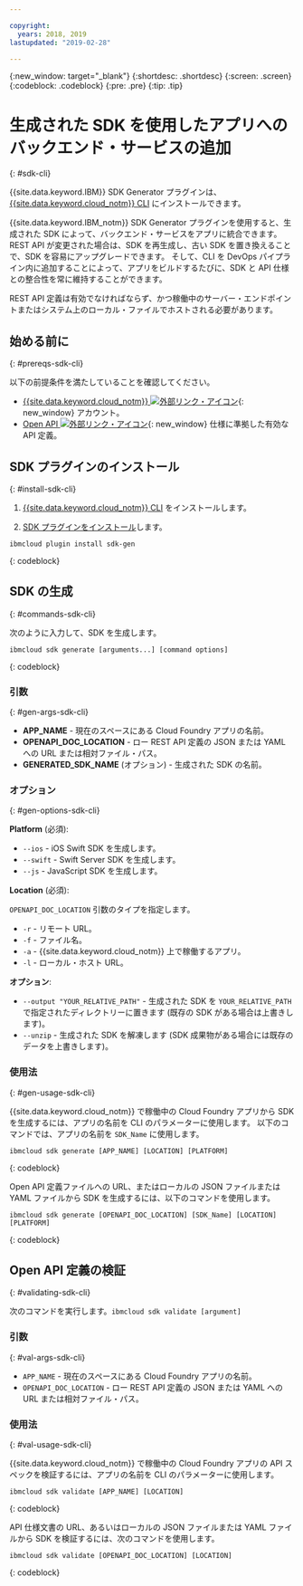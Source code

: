 ```yaml
---

copyright:
  years: 2018, 2019
lastupdated: "2019-02-28"

---
```


{:new_window: target="_blank"}
{:shortdesc: .shortdesc}
{:screen: .screen}
{:codeblock: .codeblock}
{:pre: .pre}
{:tip: .tip}

# 生成された SDK を使用したアプリへのバックエンド・サービスの追加
{: #sdk-cli}

{{site.data.keyword.IBM}} SDK Generator プラグインは、[{{site.data.keyword.cloud_notm}} CLI](/docs/cli/index.html) にインストールできます。

{{site.data.keyword.IBM_notm}} SDK Generator プラグインを使用すると、生成された SDK によって、バックエンド・サービスをアプリに統合できます。 REST API が変更された場合は、SDK を再生成し、古い SDK を置き換えることで、SDK を容易にアップグレードできます。 そして、CLI を DevOps パイプライン内に追加することによって、アプリをビルドするたびに、SDK と API 仕様との整合性を常に維持することができます。

REST API 定義は有効でなければならず、かつ稼働中のサーバー・エンドポイントまたはシステム上のローカル・ファイルでホストされる必要があります。

## 始める前に
{: #prereqs-sdk-cli}

以下の前提条件を満たしていることを確認してください。

* [{{site.data.keyword.cloud_notm}} ![外部リンク・アイコン](../../icons/launch-glyph.svg "外部リンク・アイコン")](http://cloud.ibm.com){: new_window} アカウント。
* [Open API ![外部リンク・アイコン](../../icons/launch-glyph.svg "外部リンク・アイコン")](https://www.openapis.org/){: new_window} 仕様に準拠した有効な API 定義。

## SDK プラグインのインストール
{: #install-sdk-cli}

1. [{{site.data.keyword.cloud_notm}} CLI](/docs/cli/index.html) をインストールします。

2. [SDK プラグインをインストール](/docs/cli/sdk/index.html)します。
  ```
  ibmcloud plugin install sdk-gen
  ```
  {: codeblock}

## SDK の生成
{: #commands-sdk-cli}

次のように入力して、SDK を生成します。
```
ibmcloud sdk generate [arguments...] [command options]
```
{: codeblock}

### 引数
{: #gen-args-sdk-cli}

* **APP_NAME** - 現在のスペースにある Cloud Foundry アプリの名前。
* **OPENAPI_DOC_LOCATION** - ロー REST API 定義の JSON または YAML への URL または相対ファイル・パス。
* **GENERATED_SDK_NAME** (オプション) - 生成された SDK の名前。

### オプション
{: #gen-options-sdk-cli}

**Platform** (必須):
  * `--ios` - iOS Swift SDK を生成します。
  * `--swift` - Swift Server SDK を生成します。
  * `--js` - JavaScript SDK を生成します。

**Location** (必須):

`OPENAPI_DOC_LOCATION` 引数のタイプを指定します。

  * `-r` - リモート URL。
  * `-f` - ファイル名。
  * `-a` - {{site.data.keyword.cloud_notm}} 上で稼働するアプリ。
  * `-l` - ローカル・ホスト URL。

**オプション**:
  * `--output "YOUR_RELATIVE_PATH"` - 生成された SDK を `YOUR_RELATIVE_PATH` で指定されたディレクトリーに置きます (既存の SDK がある場合は上書きします)。
  * `--unzip` - 生成された SDK を解凍します (SDK 成果物がある場合には既存のデータを上書きします)。

### 使用法
{: #gen-usage-sdk-cli}

{{site.data.keyword.cloud_notm}} で稼働中の Cloud Foundry アプリから SDK を生成するには、アプリの名前を CLI のパラメーターに使用します。 以下のコマンドでは、アプリの名前を `SDK_Name` に使用します。

```
ibmcloud sdk generate [APP_NAME] [LOCATION] [PLATFORM]
```
{: codeblock}

Open API 定義ファイルへの URL、またはローカルの JSON ファイルまたは YAML ファイルから SDK を生成するには、以下のコマンドを使用します。

```
ibmcloud sdk generate [OPENAPI_DOC_LOCATION] [SDK_Name] [LOCATION] [PLATFORM]
```
{: codeblock}


## Open API 定義の検証
{: #validating-sdk-cli}

次のコマンドを実行します。`ibmcloud sdk validate [argument]`

### 引数
{: #val-args-sdk-cli}

* `APP_NAME` - 現在のスペースにある Cloud Foundry アプリの名前。
* `OPENAPI_DOC_LOCATION` - ロー REST API 定義の JSON または YAML への URL または相対ファイル・パス。

### 使用法
{: #val-usage-sdk-cli}

{{site.data.keyword.cloud_notm}} で稼働中の Cloud Foundry アプリの API スペックを検証するには、アプリの名前を CLI のパラメーターに使用します。
```
ibmcloud sdk validate [APP_NAME] [LOCATION]
```
{: codeblock}

API 仕様文書の URL、あるいはローカルの JSON ファイルまたは YAML ファイルから SDK を検証するには、次のコマンドを使用します。
```
ibmcloud sdk validate [OPENAPI_DOC_LOCATION] [LOCATION]
```
{: codeblock}

